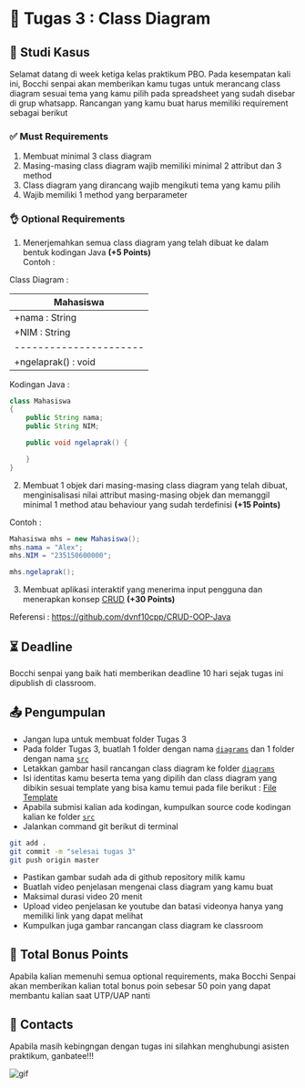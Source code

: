 # 📝 Tugas 3 : Class Diagram

## 💼 Studi Kasus

Selamat datang di week ketiga kelas praktikum PBO. Pada kesempatan kali ini, Bocchi senpai akan memberikan kamu tugas untuk merancang class diagram sesuai tema yang kamu pilih pada spreadsheet yang sudah disebar di grup whatsapp. Rancangan yang kamu buat harus memiliki requirement sebagai berikut

### ✅ Must Requirements
1. Membuat minimal 3 class diagram 
2. Masing-masing class diagram wajib memiliki minimal 2 attribut dan 3 method
3. Class diagram yang dirancang wajib mengikuti tema yang kamu pilih
4. Wajib memiliki 1 method yang berparameter

### 👌 Optional Requirements
1. Menerjemahkan semua class diagram yang telah dibuat ke dalam bentuk kodingan Java **(+5 Points)**   
Contoh : 

Class Diagram :

| Mahasiswa |
| - |
| +nama : String |
| +NIM : String |
| ---------------------- |
| +ngelaprak() : void |


Kodingan Java :

```java
class Mahasiswa 
{
    public String nama;
    public String NIM;

    public void ngelaprak() {

    }
}
```

2. Membuat 1 objek dari masing-masing class diagram yang telah dibuat, menginisalisasi nilai attribut masing-masing objek dan memanggil minimal 1 method atau behaviour yang sudah terdefinisi **(+15 Points)**

Contoh : 

```java
Mahasiswa mhs = new Mahasiswa();
mhs.nama = "Alex";
mhs.NIM = "235150600000";

mhs.ngelaprak();
```
3. Membuat aplikasi interaktif yang menerima input pengguna dan menerapkan konsep [CRUD](https://www.freecodecamp.org/news/crud-operations-explained/) **(+30 Points)**

Referensi : https://github.com/dvnf10cpp/CRUD-OOP-Java

## ⏳ Deadline

Bocchi senpai yang baik hati memberikan deadline 10 hari sejak tugas ini dipublish di classroom.

## 📤 Pengumpulan

- Jangan lupa untuk membuat folder Tugas 3
- Pada folder Tugas 3, buatlah 1 folder dengan nama [```diagrams```](./diagrams/) dan 1 folder dengan nama [```src```](./src/)
- Letakkan gambar hasil rancangan class diagram ke folder [```diagrams```](./diagrams/)
- Isi identitas kamu beserta tema yang dipilih dan class diagram yang dibikin sesuai template yang bisa kamu temui pada file berikut : [File Template](./diagrams/README.md)
- Apabila submisi kalian ada kodingan, kumpulkan source code kodingan kalian ke folder [```src```](./src/)
- Jalankan command git berikut di terminal
```zsh
git add . 
git commit -m "selesai tugas 3"
git push origin master
```
- Pastikan gambar sudah ada di github repository milik kamu
- Buatlah video penjelasan mengenai class diagram yang kamu buat
- Maksimal durasi video 20 menit
- Upload video penjelasan ke youtube dan batasi videonya hanya yang memiliki link yang dapat melihat
- Kumpulkan juga gambar rancangan class diagram ke classroom

## 💯 Total Bonus Points
Apabila kalian memenuhi semua optional requirements, maka Bocchi Senpai akan memberikan kalian total bonus poin sebesar 50 poin yang dapat membantu kalian saat UTP/UAP nanti

## 👥 Contacts

Apabila masih kebingngan dengan tugas ini silahkan menghubungi asisten praktikum, ganbatee!!!

![gif](https://i.pinimg.com/originals/48/c9/52/48c9522aaa31a27582216bec737e92ce.gif)
